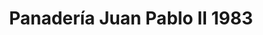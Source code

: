 ---
title: "Panadería Juan Pablo II 1983"
url: /caracas/panaderia-juan-pablo-ii-1983/
shop: Bäckerei
---